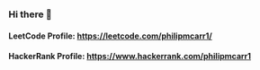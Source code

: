### Hi there 👋
#### LeetCode Profile: https://leetcode.com/philipmcarr1/
#### HackerRank Profile: https://www.hackerrank.com/philipmcarr1

<!--
**pmc1gh/pmc1gh** is a ✨ _special_ ✨ repository because its `README.md` (this file) appears on your GitHub profile.

Here are some ideas to get you started:

- 🔭 I’m currently working on ...
- 🌱 I’m currently learning ...
- 👯 I’m looking to collaborate on ...
- 🤔 I’m looking for help with ...
- 💬 Ask me about ...
- 📫 How to reach me: ...
- 😄 Pronouns: ...
- ⚡ Fun fact: ...
-->
